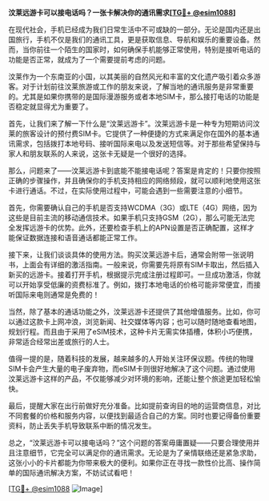 **汶莱远游卡可以接电话吗？一张卡解决你的通讯需求[[TG💪+ @esim1088](https://t.me/s/esim1088)]**

在现代社会，手机已经成为我们日常生活中不可或缺的一部分。无论是国内还是出国旅行，手机不仅是我们的通讯工具，更是获取信息、导航和娱乐的重要设备。然而，当你前往一个陌生的国家时，如何确保手机能够正常使用，特别是接听电话的功能是否正常，就成为了一个需要提前考虑的问题。

汶莱作为一个东南亚的小国，以其美丽的自然风光和丰富的文化遗产吸引着众多游客。对于计划前往汶莱旅游或工作的朋友来说，了解当地的通讯服务是非常重要的。尤其是如果你携带的是国际漫游服务或者本地SIM卡，那么接打电话的功能是否稳定就显得尤为重要了。

首先，让我们来了解一下什么是“汶莱远游卡”。汶莱远游卡是一种专为短期访问汶莱的旅客设计的预付费SIM卡。它提供了一种便捷的方式来满足你在国外的基本通讯需求，包括拨打本地号码、接听国际来电以及发送短信等。对于那些希望保持与家人和朋友联系的人来说，这张卡无疑是一个很好的选择。

那么，问题来了——汶莱远游卡到底能不能接电话呢？答案是肯定的！只要你按照正确的步骤操作，并且确保你的手机支持相应的网络频段，就可以顺利地使用这张卡进行通话。不过，在实际使用过程中，可能会遇到一些需要注意的小细节。

首先，你需要确认自己的手机是否支持WCDMA（3G）或LTE（4G）网络，因为这些是目前主流的移动通信技术。如果手机只支持GSM（2G），那么可能无法完全发挥远游卡的优势。此外，还要检查手机上的APN设置是否正确配置，这样才能保证数据连接和语音通话都能正常工作。

接下来，让我们谈谈具体的使用方法。购买汶莱远游卡后，通常会附带一张说明书，上面会有详细的激活指南。一般来说，你需要先将原有SIM卡取出，然后插入新买的远游卡。接着打开手机，根据提示完成注册过程即可。一旦成功激活，你就可以开始享受低廉的资费标准了。例如，拨打本地电话的价格可能非常便宜，而接听国际来电则通常是免费的！

当然，除了基本的通话功能之外，汶莱远游卡还提供了其他增值服务。比如，你可以通过这款卡上网冲浪，浏览新闻、社交媒体等内容；也可以随时随地查看地图，规划行程。而且由于采用了eSIM技术，这种卡片无需实体插槽，体积小巧便携，非常适合经常出差或旅行的人士。

值得一提的是，随着科技的发展，越来越多的人开始关注环保议题。传统的物理SIM卡会产生大量的电子废弃物，而eSIM卡则很好地解决了这个问题。通过使用汶莱远游卡这样的产品，不仅能够减少对环境的影响，还能让整个旅途更加轻松愉快。

最后，提醒大家在出行前做好充分准备。比如提前查询目的地的运营商信息，对比不同套餐的价格和服务内容，以便找到最适合自己的方案。同时也要记得备份重要资料，防止丢失手机导致联系中断的情况发生。

总之，“汶莱远游卡可以接电话吗？”这个问题的答案毋庸置疑——只要合理使用并且注意细节，它完全可以满足你的通讯需求。无论是为了亲情联络还是紧急求助，这张小小的卡片都能为你带来极大的便利。如果你正在寻找一款性价比高、操作简单的国际通讯解决方案，不妨试试看吧！

[[TG💪+ @esim1088](https://t.me/s/esim1088) ![Image](https://i.postimg.cc/4NQfJmqS/Snipaste-2025-05-13-00-14-12.png)]